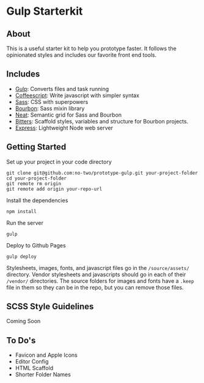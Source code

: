 # Gulp Starterkit

## About 
This is a useful starter kit to help you prototype faster. It follows the
opinionated styles and includes our favorite front end tools.

Includes
--------
* [Gulp](http://gulpjs.com): Converts files and task running
* [Coffeescript](http://coffeescript.org):
  Write javascript with simpler syntax
* [Sass](http://sass-lang.com):
  CSS with superpowers
* [Bourbon](http://bourbon.io):
  Sass mixin library
* [Neat](http://neat.bourbon.io):
  Semantic grid for Sass and Bourbon
* [Bitters](http://bitters.bourbon.io):
  Scaffold styles, variables and structure for Bourbon projects.
* [Express](http://expressjs.com): Lightweight Node web server


Getting Started
---------------
Set up your project in your code directory
```
git clone git@github.com:no-two/prototype-gulp.git your-project-folder
cd your-project-folder
git remote rm origin
git remote add origin your-repo-url
```

Install the dependencies
```
npm install
```

Run the server
```
gulp
```

Deploy to Github Pages
```
gulp deploy
```

Stylesheets, images, fonts, and javascript files go in the `/source/assets/` directory.
Vendor stylesheets and javascripts should go in each of their `/vendor/` directories.
The source folders for images and fonts have a `.keep` file in them so they can be in the repo, but you can remove those files.


SCSS Style Guidelines
---------------
Coming Soon

To Do's
---------------
- Favicon and Apple Icons
- Editor Config
- HTML Scaffold
- Shorter Folder Names  